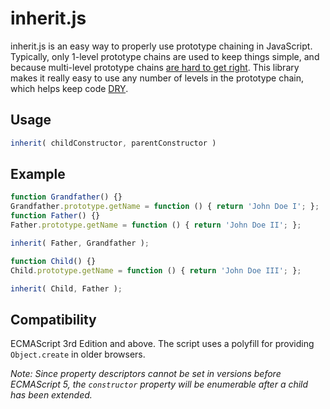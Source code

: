 inherit.js
==========

inherit.js is an easy way to properly use prototype chaining in JavaScript. Typically, only 1-level prototype chains are used to keep things simple, and because multi-level prototype chains [are hard to get right](http://google-styleguide.googlecode.com/svn/trunk/javascriptguide.xml?showone=Multi-level_prototype_hierarchies#Multi-level_prototype_hierarchies). This library makes it really easy to use any number of levels in the prototype chain, which helps keep code [DRY](http://en.wikipedia.org/wiki/Don%27t_repeat_yourself).

## Usage

```javascript
inherit( childConstructor, parentConstructor )
```

## Example

```javascript
function Grandfather() {}
Grandfather.prototype.getName = function () { return 'John Doe I'; };
function Father() {}
Father.prototype.getName = function () { return 'John Doe II'; };

inherit( Father, Grandfather );

function Child() {}
Child.prototype.getName = function () { return 'John Doe III'; };

inherit( Child, Father );
```

## Compatibility

ECMAScript 3rd Edition and above. The script uses a polyfill for providing `Object.create` in older browsers.

*Note: Since property descriptors cannot be set in versions before ECMAScript 5, the `constructor` property will be enumerable after a child has been extended.*
